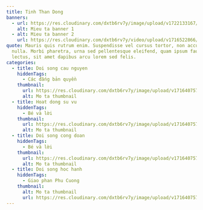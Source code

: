 ```yaml
---
title: Tinh Than Dong
banners:
  - url: https://res.cloudinary.com/dxtb6rv7y/image/upload/v1722133167/maxresdefault_n0yeqb.jpg
    alt: Mieu ta banner 1
  - alt: Mieu ta banner 2
    url: https://res.cloudinary.com/dxtb6rv7y/video/upload/v1716522866/h006976fb_V0139_017_1080p_12000br_iuat6q.mp4
quote: Mauris quis rutrum enim. Suspendisse vel cursus tortor, non accumsan
  nulla. Morbi pharetra, urna sed pellentesque eleifend, quam ipsum faucibus
  lectus, sit amet dapibus arcu lorem sed felis.
categories:
  - title: Doi song cau nguyen
    hiddenTags:
      - Các đấng bản quyền
    thumbnail:
      url: https://res.cloudinary.com/dxtb6rv7y/image/upload/v1716407578/cld-sample-3.jpg
      alt: Mo ta thumbnail
  - title: Hoat dong su vu
    hiddenTags:
      - Bé và lời
    thumbnail:
      url: https://res.cloudinary.com/dxtb6rv7y/image/upload/v1716407578/cld-sample-4.jpg
      alt: Mo ta thumbnail
  - title: Doi song cong doan
    hiddenTags:
      - Bé và lời
    thumbnail:
      url: https://res.cloudinary.com/dxtb6rv7y/image/upload/v1716407576/samples/upscale-face-1.jpg
      alt: Mo ta thumbnail
  - title: Doi song hoc hanh
    hiddenTags:
      - Giao phan Phu Cuong
    thumbnail:
      alt: Mo ta thumbnail
      url: https://res.cloudinary.com/dxtb6rv7y/image/upload/v1716407578/cld-sample-4.jpg
---
```

